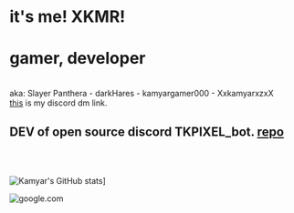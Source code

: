 # it's me! XKMR!
<h1>gamer, developer</h1><br/>
aka: Slayer Panthera - darkHares - kamyargamer000 - XxkamyarxzxX<br/>
<a href="https://discord.com/channels/@me/745157949122543686">this</a> is my discord dm link.<br/>
<h2>DEV of open source discord TKPIXEL_bot. <a href="https://github.com/XKMR/tkpixel-js-bot">repo</a></h2>
<br/><br/>

![Kamyar's GitHub stats](https://github-readme-stats.vercel.app/api?username=XKMR)]

![google.com](https://www.google.com)
